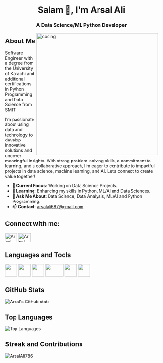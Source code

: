 <h1 align="center">Salam 👋, I'm Arsal Ali</h1>
<h3 align="center">A Data Science/ML Python Developer</h3>

<img align="right" alt="coding" width="400" src="https://user-images.githubusercontent.com/74038190/212748842-9fcbad5b-6173-4175-8a61-521f3dbb7514.gif">

## About Me

Software Engineer with a degree from the University of Karachi and additional certifications in Python Programming and Data Science from SMIT.

I’m passionate about using data and technology to develop innovative solutions and uncover meaningful insights. With strong problem-solving skills, a commitment to learning, and a collaborative approach, I’m eager to contribute to impactful projects in data science, machine learning, and AI. Let’s connect to create value together!

- 🔭 **Current Focus**: Working on Data Science Projects.
- 🌱 **Learning**: Enhancing my skills in Python, ML/AI and Data Sciences.
- 💬 **Ask Me About**: Data Science, Data Analysis, ML/AI and Python Programming.
- 📫 **Contact**: arsalali687@gmail.com

## Connect with me:

<p align="left">
<a href="https://www.linkedin.com/in/arsal-ali-311b99221" target="blank"><img align="center" src="https://raw.githubusercontent.com/rahuldkjain/github-profile-readme-generator/master/src/images/icons/Social/linked-in-alt.svg" alt="Arsal Ali" height="30" width="40" /></a>
<a href="https://www.instagram.com/arsalali420" target="blank"><img align="center" src="https://raw.githubusercontent.com/rahuldkjain/github-profile-readme-generator/master/src/images/icons/Social/instagram.svg" alt="Arsal Ali" height="30" width="40" /></a>
</p>

## Languages and Tools

<p align="left">
  <a href="https://www.python.org" target="_blank" rel="noreferrer"> <img src="https://user-images.githubusercontent.com/74038190/212257472-08e52665-c503-4bd9-aa20-f5a4dae769b5.gif" width="40" height="40"/></a>
  <a href="https://www.python.org" target="_blank" rel="noreferrer"> <img src="https://user-images.githubusercontent.com/74038190/212257468-1e9a91f1-b626-4baa-b15d-5c385dfa7ed2.gif" width="40" height="40"/></a>
  <a href="https://flask.palletsprojects.com/" target="_blank" rel="noreferrer"> <img src="https://user-images.githubusercontent.com/74038190/212257465-7ce8d493-cac5-494e-982a-5a9deb852c4b.gif" width="40" height="40"/>  </a>
  <a href="https://www.w3.org/html/" target="_blank" rel="noreferrer"><img src="https://user-images.githubusercontent.com/74038190/212281775-b468df30-4edc-4bf8-a4ee-f52e1aaddc86.gif" width="60" height="40"/> </a>
  <a href="https://www.w3schools.com/css/" target="_blank" rel="noreferrer"> <img src="https://github.com/Anmol-Baranwal/Cool-GIFs-For-GitHub/assets/74038190/29fd6286-4e7b-4d6c-818f-c4765d5e39a9" width="40" height="40"/> </a>
  <a href="https://www.figma.com/" target="_blank" rel="noreferrer"> <img src="https://github.com/Anmol-Baranwal/Cool-GIFs-For-GitHub/assets/74038190/de038172-e903-4951-926c-755878deb0b4" width="40" height="40"/> </a>
</p>

## GitHub Stats

![Arsal's GitHub stats](https://github-readme-stats.vercel.app/api?username=ArsalAli786&show_icons=true&theme=radical)

## Top Languages

![Top Languages](https://github-readme-stats.vercel.app/api/top-langs/?username=ArsalAli786&layout=compact&theme=radical)

## Streak and Contributions

<p><img align="center" src="https://github-readme-streak-stats.herokuapp.com/?user=Usman600&" alt="ArsalAli786" /></p>
